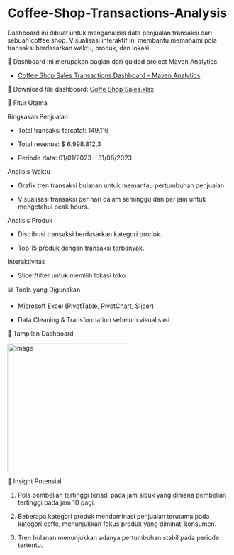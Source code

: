 # Coffee-Shop-Transactions-Analysis
Dashboard ini dibuat untuk menganalisis data penjualan transaksi dari sebuah coffee shop. Visualisasi interaktif ini membantu memahami pola transaksi berdasarkan waktu, produk, dan lokasi.

📌 Dashboard ini merupakan bagian dari guided project Maven Analytics:

* [ Coffee Shop Sales Transactions Dashboard – Maven Analytics]( https://app.mavenanalytics.io/guided-projects/72ec0a0d-bc7d-4ac4-a8da-da811f9061d6)

📂 Download file dashboard: [Coffe Shop Sales.xlsx](https://drive.google.com/drive/folders/1LMCL1VGMM7uuoPbjp1MFFHZqQwsEeUCJ?usp=drive_link)

🔎 Fitur Utama

Ringkasan Penjualan

- Total transaksi tercatat: 149.116

- Total revenue: $ 6.998.812,3

- Periode data: 01/01/2023 – 31/08/2023

Analisis Waktu

- Grafik tren transaksi bulanan untuk memantau pertumbuhan penjualan.

- Visualisasi transaksi per hari dalam seminggu dan per jam untuk mengetahui peak hours.

Analisis Produk

- Distribusi transaksi berdasarkan kategori produk.

- Top 15 produk dengan transaksi terbanyak.

Interaktivitas

- Slicer/filter untuk memilih lokasi toko.

📊 Tools yang Digunakan

* Microsoft Excel (PivotTable, PivotChart, Slicer)

* Data Cleaning & Transformation sebelum visualisasi
  
📸 Tampilan Dashboard

<img width="277" height="288" alt="image" src="https://github.com/user-attachments/assets/4f937042-692d-4fdc-bf9d-2bb8d9343447" />

🎯 Insight Potensial

1. Pola pembelian tertinggi terjadi pada jam sibuk yang dimana pembelian tertinggi pada jam 10 pagi.

2. Beberapa kategori produk mendominasi penjualan terutama pada kategori coffe, menunjukkan fokus produk yang diminati konsumen.

3. Tren bulanan menunjukkan adanya pertumbuhan stabil pada periode tertentu.

